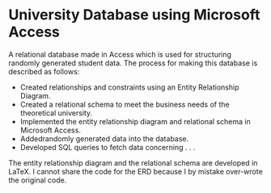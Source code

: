 # University Database using Microsoft Access
A relational database made in Access which is used for structuring randomly generated student data. 
The process for making this database is described as follows:
- Created relationships and constraints using an Entity Relationship Diagram.
- Created a relational schema to meet the business needs of the theoretical university.
- Implemented the entity relationship diagram and relational schema in Microsoft Access.
- Addedrandomly generated data into the database.
- Developed SQL queries to fetch data concerning . . . 

The entity relationship diagram and the relational schema are developed in LaTeX.
I cannot share the code for the ERD because I by mistake over-wrote the original code.
